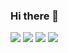 ### Hi there 👋

![](https://media1.tenor.com/m/oJgwY7UYuUgAAAAC/okay-rachel-mc-adams.gif)
![](https://media1.tenor.com/m/5nTjH5vEMkMAAAAC/riverdale-hello.gif)
![](https://media1.tenor.com/m/iT12DXVBLl8AAAAC/koopagode.gif)
![](https://media1.tenor.com/m/rL97CdivIY0AAAAd/mean-girls-lindsay-lohan.gif)

